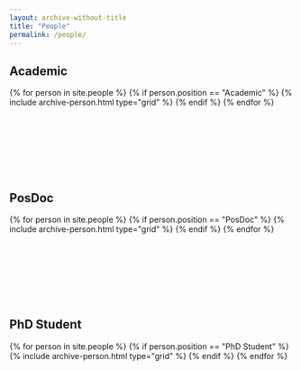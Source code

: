 ```yaml
---
layout: archive-without-title
title: "People"
permalink: /people/
---
```


<!---
Sections to include photos and links to elements from people collection (defined
in _config.yml)
-->
<section>
<h1>Academic</h1>
{% for person in site.people %}
  {% if person.position == "Academic" %}
    {% include archive-person.html type="grid" %}
  {% endif %}
{% endfor %}
</section>

<section>
<!--- TODO: Improve separation of sections -->
<br><br><br><br><br><br><br>
<h1>PosDoc</h1>
{% for person in site.people %}
  {% if person.position == "PosDoc" %}
    {% include archive-person.html type="grid" %}
  {% endif %}
{% endfor %}
</section>

<section>
<!--- TODO: Improve separation of sections -->
<br><br><br><br><br><br><br>
<h1>PhD Student</h1>
{% for person in site.people %}
  {% if person.position == "PhD Student" %}
    {% include archive-person.html type="grid" %}
  {% endif %}
{% endfor %}
</section>
